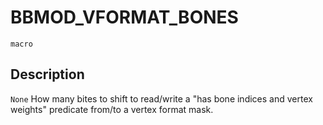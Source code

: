 # BBMOD_VFORMAT_BONES
`macro`
## Description
`None` How many bites to shift to read/write a "has bone indices and vertex
 weights" predicate from/to a vertex format mask.